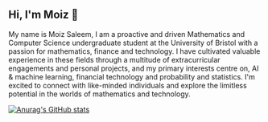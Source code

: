 ## Hi, I'm Moiz 👋

<!--
**Moiz-16/Moiz-16** is a ✨ _special_ ✨ repository because its `README.md` (this file) appears on your GitHub profile.

Here are some ideas to get you started:

- 🔭 I’m currently working on ...
- 🌱 I’m currently learning ...
- 👯 I’m looking to collaborate on ...
- 🤔 I’m looking for help with ...
- 💬 Ask me about ...
- 📫 How to reach me: ...
- 😄 Pronouns: ...
- ⚡ Fun fact: ...
-->

My name is Moiz Saleem, I am a proactive and driven Mathematics and Computer Science undergraduate student at the University of Bristol with a passion for mathematics, finance and technology. I have cultivated valuable experience in these fields through a multitude of extracurricular engagements and personal projects, and my primary interests centre on, AI & machine learning, financial technology and probability and statistics. I'm excited to connect with like-minded individuals and explore the limitless potential in the worlds of mathematics and technology.

[![Anurag's GitHub stats](https://github-readme-stats.vercel.app/api?username=Moiz-16)](https://github.com/anuraghazra/github-readme-stats)

